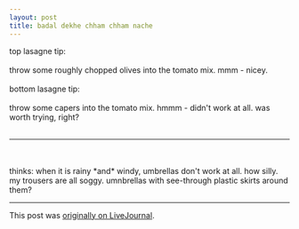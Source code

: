 ```yaml
---
layout: post
title: badal dekhe chham chham nache
---
```


<div class="entry-item s2-entrytext">top lasagne tip: <br/><br/>throw some roughly chopped olives into the tomato mix. mmm - nicey.<br/><br/>bottom lasagne tip:<br/><br/>throw some capers into the tomato mix. hmmm - didn't work at all. was worth trying, right?<br/><br/><hr/><br/><br/>thinks: when it is rainy *and* windy, umbrellas don't work at all. how silly. my trousers are all soggy. umnbrellas with see-through plastic skirts around them?</div><p><hr></p><p>This post was <a href="http://ferkeltongs.livejournal.com/1278.html">originally on LiveJournal</a>.</p>